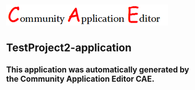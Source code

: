 ![CAE](https://github.com/patricia-cae/application-92/blob/master/img/logo.png)  

TestProject2-application
===================


This application was automatically generated by the Community Application Editor CAE.  
---------------
